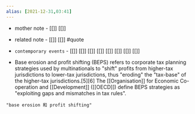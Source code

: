 ```yaml
---
alias: [2021-12-31,03:41]
---
```

- mother note - [[]] [[]]
- related note - [[]] [[]] #quote 
- `contemporary events` - [[]] [[]] [[]] [[]] [[]] [[]] [[]] [[]]

- Base erosion and profit shifting (BEPS) refers to corporate tax planning strategies used by multinationals to "shift" profits from higher-tax jurisdictions to lower-tax jurisdictions, thus "eroding" the "tax-base" of the higher-tax jurisdictions.[5][6] The [[Organisation]] for Economic Co-operation and [[Development]] ([[OECD]]) define BEPS strategies as "exploiting gaps and mismatches in tax rules".

```query
"base erosion 和 profit shifting"
```